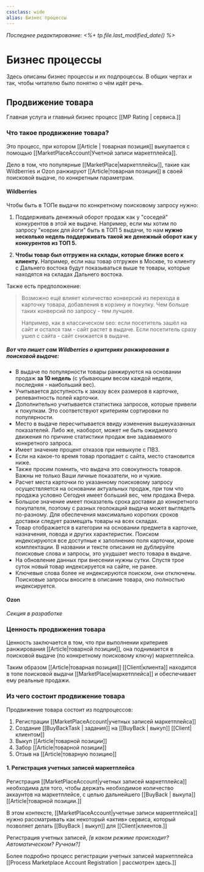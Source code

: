 ```yaml
---
cssclass: wide
alias: Бизнес процессы
---
```


*Последнее редактирование: <%+ tp.file.last_modified_date() %>*

# Бизнес процессы

Здесь описаны бизнес процессы и их подпроцессы. В общих чертах и так, чтобы читателю было понятно о чём идёт речь. 

## Продвижение товара

Главная услуга и главный бизнес процесс [[MP Rating | сервиса.]] 

### Что такое продвижение товара? 

Это процесс, при котором [[Article | товарная позиция]] выкупается с помощью [[MarketPlaceAccount|Учетной записи маркетплейса]]. 

Дело в том, что популярные [[MarketPlace|маркетплейсы]], такие как Wildberries и Ozon ранжируют [[Article|товарная позиции]] в своей поисковой выдаче, по конкретным параметрам. 

#### Wildberries

Чтобы быть в ТОПе выдачи по конкретному поисковому запросу нужно:

1. Поддерживать денежный оборот продаж как у "соседей" конкурентов в этой же выдаче. Например, если мы хотим по запросу "коврик для йоги" быть в ТОП 5 выдачи, то нам **нужно несколько недель поддерживать такой же денежный оборот как у конкурентов из ТОП 5.**

2. **Чтобы товар был отгружен на склады, которые ближе всего к клиенту.** Например, если наш товар отгружен в Москве, то клиенту с Дальнего востока будут показываться выше те товары, которые находятся на складах Дальнего востока.

Также есть предположение: 

>Возможно ещё влияет количество конверсий из перехода в карточку товара, добавления в корзину и покупку. Чем больше таких конверсий по запросу - тем лучшее.
>
>Например, как в классическом seo: если посетитель зашёл на сайт и остался там - сайт растет в выдаче. Если посетитель сразу ушел с сайта - сайт снижается в выдаче.

##### Вот что пишет сам Wildberries о критериях ранжирования в поисковой выдаче: 

- В выдаче по популярности товары ранжируются на основании продаж **за 10 недель** (с убывающим весом каждой недели, последняя - наибольший вес).
- Учитывается доступность к заказу всех размеров в карточке, релевантность полей карточки.
- Дополнительно учитывается статистика запросов, которые привели к покупкам. Это соответствуют критериям сортировки по популярности.
- Место в выдаче пересчитывается ввиду изменения вышеуказанных показателей. Либо же, наоборот, может не быть ожидаемого движения по причине статистики продаж вне задаваемого конкретного запроса. 
- Имеет значение процент отказов при невыкупе с ПВЗ.  
- Если на какое-то время товар пропадает с сайта, место становится ниже. 
- Также просим помнить, что выдача это совокупность товаров. Важны не только Ваши личные показатели, но и чужие.
- Расчет места карточки по указанному поисковому запросу осуществляется на основании актуальных продаж, при том что продажа условно Сегодня имеет больший вес, чем продажа Вчера.
- Большое значение имеет показатель срока доставки до конкретного покупателя, поэтому с разных геолокаций выдача может выглядеть по-разному. Для обеспечения максимально коротких сроков доставки следует размещать товары на всех складах. 
- Товар отображается в категории на основании предмета в карточке, назначения, повода и других характеристик. Поиском индексируются все доступные к заполнению поля карточки, кроме комплектации. В названии и тексте описания не дублируйте поисковые слова и запросы, это ухудшает место товара в выдаче. 
- На обновление данных при внесении нужны сутки. Спустя трое суток новый товар индексируется на сайте, не ранее.
- Ключевые слова более не индексируются поиском, они отключены. Поисковые запросы вносите в описание товара, оно полностью индексируется.


#### Ozon

*Секция в разработке*

### Ценность продвижения товара

Ценность заключается в том, что при выполнении критериев ранжирования [[Article|товарной позиции]], она поднимается в поисковой выдаче (по конкретному поисковому ключу) маркетплейса. 

Таким образом [[Article|товарная позиция]] [[Client|клиента]] находится в топе поисковой выдачи [[MarketPlace|маркетплейса]] и обеспечивает ему реальные продажи. 

### Из чего состоит продвижение товара

Продвижение товара состоит из подпроцессов: 

1. Регистрации [[MarketPlaceAccount|учетных записей маркетплейса]]
2. Создание [[BuyBackTask | задания]] на [[BuyBack | выкуп]] [[Client|клиентом]]
3. Выкуп [[Article|товарной позиции]]
4. Забор [[Article|товарной позиции]]
5. Отзыв на [[Article|товарную позицию]]

#### 1. Регистрация учетных записей маркетплейса

Регистрация [[MarketPlaceAccount|учетных записей маркетплейса]] необходима для того, чтобы держать необходимое количество аккаунтов на маркетплейсе, с целью дальнейшего [[BuyBack | выкупа]] [[Article|товарной позиции.]]

В этом контексте, [[MarketPlaceAccount|учетные записи маркетплейса]] нужно рассматривать как некоторый «актив» сервиса, который позволяет делать [[BuyBack | выкуп]] для [[Client|клиентов.]]

Регистрация учетных записей, *[в каком режиме происходит? Автоматическом? Ручном?]*

Более подробно процесс регистрации учетных записей маркетплейса [[Process Marketplace Account Registration | рассмотрен здесь.]] 
